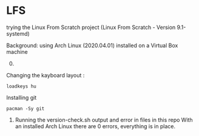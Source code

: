 # LFS
trying the Linux From Scratch project
(Linux From Scratch - Version 9.1-systemd)

Background: using Arch Linux (2020.04.01) installed on a Virtual Box machine

0)
Changing the kayboard layout : 
```
loadkeys hu
```
Installing git
```
pacman -Sy git
```


1) Running the version-check.sh
output and error in files in this repo
With an installed Arch Linux there are 0 errors, everything is in place. 




